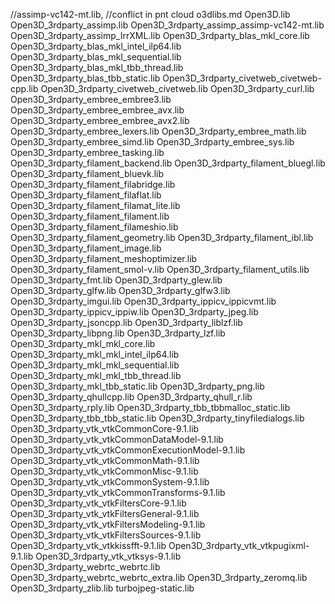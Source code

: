 //assimp-vc142-mt.lib, //conflict in pnt cloud
o3dlibs.md
Open3D.lib
Open3D_3rdparty_assimp.lib
Open3D_3rdparty_assimp_assimp-vc142-mt.lib
Open3D_3rdparty_assimp_IrrXML.lib
Open3D_3rdparty_blas_mkl_core.lib
Open3D_3rdparty_blas_mkl_intel_ilp64.lib
Open3D_3rdparty_blas_mkl_sequential.lib
Open3D_3rdparty_blas_mkl_tbb_thread.lib
Open3D_3rdparty_blas_tbb_static.lib
Open3D_3rdparty_civetweb_civetweb-cpp.lib
Open3D_3rdparty_civetweb_civetweb.lib
Open3D_3rdparty_curl.lib
Open3D_3rdparty_embree_embree3.lib
Open3D_3rdparty_embree_embree_avx.lib
Open3D_3rdparty_embree_embree_avx2.lib
Open3D_3rdparty_embree_lexers.lib
Open3D_3rdparty_embree_math.lib
Open3D_3rdparty_embree_simd.lib
Open3D_3rdparty_embree_sys.lib
Open3D_3rdparty_embree_tasking.lib
Open3D_3rdparty_filament_backend.lib
Open3D_3rdparty_filament_bluegl.lib
Open3D_3rdparty_filament_bluevk.lib
Open3D_3rdparty_filament_filabridge.lib
Open3D_3rdparty_filament_filaflat.lib
Open3D_3rdparty_filament_filamat_lite.lib
Open3D_3rdparty_filament_filament.lib
Open3D_3rdparty_filament_filameshio.lib
Open3D_3rdparty_filament_geometry.lib
Open3D_3rdparty_filament_ibl.lib
Open3D_3rdparty_filament_image.lib
Open3D_3rdparty_filament_meshoptimizer.lib
Open3D_3rdparty_filament_smol-v.lib
Open3D_3rdparty_filament_utils.lib
Open3D_3rdparty_fmt.lib
Open3D_3rdparty_glew.lib
Open3D_3rdparty_glfw.lib
Open3D_3rdparty_glfw3.lib
Open3D_3rdparty_imgui.lib
Open3D_3rdparty_ippicv_ippicvmt.lib
Open3D_3rdparty_ippicv_ippiw.lib
Open3D_3rdparty_jpeg.lib
Open3D_3rdparty_jsoncpp.lib
Open3D_3rdparty_liblzf.lib
Open3D_3rdparty_libpng.lib
Open3D_3rdparty_lzf.lib
Open3D_3rdparty_mkl_mkl_core.lib
Open3D_3rdparty_mkl_mkl_intel_ilp64.lib
Open3D_3rdparty_mkl_mkl_sequential.lib
Open3D_3rdparty_mkl_mkl_tbb_thread.lib
Open3D_3rdparty_mkl_tbb_static.lib
Open3D_3rdparty_png.lib
Open3D_3rdparty_qhullcpp.lib
Open3D_3rdparty_qhull_r.lib
Open3D_3rdparty_rply.lib
Open3D_3rdparty_tbb_tbbmalloc_static.lib
Open3D_3rdparty_tbb_tbb_static.lib
Open3D_3rdparty_tinyfiledialogs.lib
Open3D_3rdparty_vtk_vtkCommonCore-9.1.lib
Open3D_3rdparty_vtk_vtkCommonDataModel-9.1.lib
Open3D_3rdparty_vtk_vtkCommonExecutionModel-9.1.lib
Open3D_3rdparty_vtk_vtkCommonMath-9.1.lib
Open3D_3rdparty_vtk_vtkCommonMisc-9.1.lib
Open3D_3rdparty_vtk_vtkCommonSystem-9.1.lib
Open3D_3rdparty_vtk_vtkCommonTransforms-9.1.lib
Open3D_3rdparty_vtk_vtkFiltersCore-9.1.lib
Open3D_3rdparty_vtk_vtkFiltersGeneral-9.1.lib
Open3D_3rdparty_vtk_vtkFiltersModeling-9.1.lib
Open3D_3rdparty_vtk_vtkFiltersSources-9.1.lib
Open3D_3rdparty_vtk_vtkkissfft-9.1.lib
Open3D_3rdparty_vtk_vtkpugixml-9.1.lib
Open3D_3rdparty_vtk_vtksys-9.1.lib
Open3D_3rdparty_webrtc_webrtc.lib
Open3D_3rdparty_webrtc_webrtc_extra.lib
Open3D_3rdparty_zeromq.lib
Open3D_3rdparty_zlib.lib
turbojpeg-static.lib
